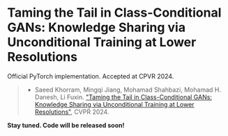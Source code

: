 # Taming the Tail in Class-Conditional GANs: Knowledge Sharing via Unconditional Training at Lower Resolutions
Official PyTorch implementation. Accepted at CPVR 2024.

>* Saeed Khorram, Mingqi Jiang, Mohamad Shahbazi, Mohamad H. Danesh, Li Fuxin. ["Taming the Tail in Class-Conditional GANs: Knowledge Sharing via Unconditional Training at Lower Resolutions"](""), CVPR 2024.

**Stay tuned. Code will be released soon!**  
